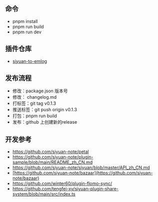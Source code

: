 ## 命令

- pnpm install
- pnpm run build
- pnpm run dev

## 插件仓库

* [siyuan-to-emlog](https://github.com/emlog/siyuan-to-emlog)


## 发布流程

* 修改：package.json 版本号
* 修改： changelog.md
* 打标签：git tag v0.1.3
* 推送标签：git push origin v0.1.3
* 打包：pnpm run build
* 发布：github 上创建新的release


## 开发参考

* https://github.com/siyuan-note/petal
* https://github.com/siyuan-note/plugin-sample/blob/main/README_zh_CN.md
* https://github.com/siyuan-note/siyuan/blob/master/API_zh_CN.md
* [https://github.com/siyuan-note/bazaar](https://github.com/siyuan-note/bazaar)
* https://github.com/winter60/plugin-flomo-sync/
* https://github.com/tengfei-xy/siyuan-plugin-share-system/blob/main/src/index.ts